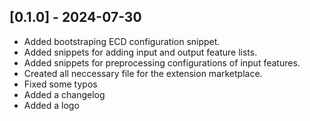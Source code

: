 ## [0.1.0] - 2024-07-30

- Added bootstraping ECD configuration snippet.
- Added snippets for adding input and output feature lists.
- Added snippets for preprocessing configurations of input features.
- Created all neccessary file for the extension marketplace.
- Fixed some typos
- Added a changelog
- Added a logo
